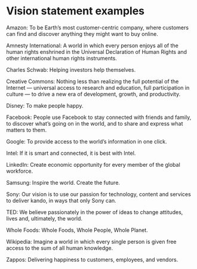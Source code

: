 # Vision statement examples

Amazon: To be Earth’s most customer-centric company, where customers can find and discover anything they might want to buy online.

Amnesty International: A world in which every person enjoys all of the human rights enshrined in the Universal Declaration of Human Rights and other international human rights instruments.

Charles Schwab: Helping investors help themselves.

Creative Commons:  Nothing less than realizing the full potential of the Internet — universal access to research and education, full participation in culture — to drive a new era of development, growth, and productivity.

Disney: To make people happy.

Facebook: People use Facebook to stay connected with friends and family, to discover what’s going on in the world, and to share and express what matters to them.

Google: To provide access to the world’s information in one click.

Intel: If it is smart and connected, it is best with Intel.

LinkedIn: Create economic opportunity for every member of the global workforce.

Samsung:  Inspire the world. Create the future.

Sony: Our vision is to use our passion for technology, content and services to deliver kando, in ways that only Sony can.

TED: We believe passionately in the power of ideas to change attitudes, lives and, ultimately, the world. 

Whole Foods: Whole Foods, Whole People, Whole Planet.

Wikipedia: Imagine a world in which every single person is given free access to the sum of all human knowledge.

Zappos: Delivering happiness to customers, employees, and vendors.
